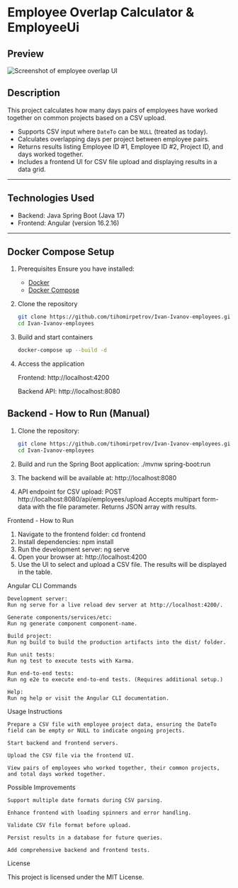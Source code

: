 # Employee Overlap Calculator & EmployeeUi

## Preview
![Screenshot of employee overlap UI](https://github.com/user-attachments/assets/d0efad4c-2e35-4ccc-a376-b5fb755234c7)

## Description

This project calculates how many days pairs of employees have worked together on common projects based on a CSV upload.

- Supports CSV input where `DateTo` can be `NULL` (treated as today).
- Calculates overlapping days per project between employee pairs.
- Returns results listing Employee ID #1, Employee ID #2, Project ID, and days worked together.
- Includes a frontend UI for CSV file upload and displaying results in a data grid.

---

## Technologies Used

- Backend: Java Spring Boot (Java 17)
- Frontend: Angular (version 16.2.16)

---

## Docker Compose Setup

1. Prerequisites
   Ensure you have installed:
   - [Docker](https://docs.docker.com/get-docker/)
   - [Docker Compose](https://docs.docker.com/compose/install/)

2. Clone the repository
   ```bash
   git clone https://github.com/tihomirpetrov/Ivan-Ivanov-employees.git
   cd Ivan-Ivanov-employees

3. Build and start containers
	```bash
	docker-compose up --build -d

4. Access the application
	
	Frontend: http://localhost:4200
	
	Backend API: http://localhost:8080



## Backend - How to Run (Manual)

1. Clone the repository:

   ```bash
   git clone https://github.com/tihomirpetrov/Ivan-Ivanov-employees.git
   cd Ivan-Ivanov-employees

2. Build and run the Spring Boot application:
   ./mvnw spring-boot:run

3. The backend will be available at:
   http://localhost:8080

4. API endpoint for CSV upload:
   POST http://localhost:8080/api/employees/upload
Accepts multipart form-data with the file parameter.
Returns JSON array with results.

Frontend - How to Run
1. Navigate to the frontend folder: 
   cd frontend
2. Install dependencies:
   npm install
3. Run the development server:
   ng serve
4. Open your browser at:
   http://localhost:4200
5. Use the UI to select and upload a CSV file. The results will be displayed in the table.

Angular CLI Commands

    Development server:
    Run ng serve for a live reload dev server at http://localhost:4200/.

    Generate components/services/etc:
    Run ng generate component component-name.

    Build project:
    Run ng build to build the production artifacts into the dist/ folder.

    Run unit tests:
    Run ng test to execute tests with Karma.

    Run end-to-end tests:
    Run ng e2e to execute end-to-end tests. (Requires additional setup.)

    Help:
    Run ng help or visit the Angular CLI documentation.

Usage Instructions

    Prepare a CSV file with employee project data, ensuring the DateTo field can be empty or NULL to indicate ongoing projects.

    Start backend and frontend servers.

    Upload the CSV file via the frontend UI.

    View pairs of employees who worked together, their common projects, and total days worked together.

Possible Improvements

    Support multiple date formats during CSV parsing.

    Enhance frontend with loading spinners and error handling.

    Validate CSV file format before upload.

    Persist results in a database for future queries.

    Add comprehensive backend and frontend tests.

License

This project is licensed under the MIT License.
